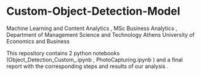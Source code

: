 # Custom-Object-Detection-Model
Machine Learning and Content Analytics , MSc Business Analytics , Department of Management Science and Technology Athens University of Economics and Business

This repository contains 2 python notebooks (Object_Detection_Custom_.ipynb , PhotoCapturing.ipynb ) and a final report with the corresponding steps and results of our analysis .  
